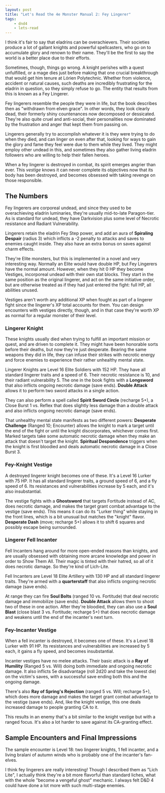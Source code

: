 ```yaml
---
layout: post
title: "Let's Read the 4e Monster Manual 2: Fey Lingerer"
tags:
    - dnd4
    - lets-read
---
```


I think it's fair to say that eladrins can be overachievers. Their societies
produce a lot of gallant knights and powerful spellcasters, who go on to
accumulate glory and renown to their name. They'll be the first to say the world
is a better place due to their efforts.

Sometimes, though, things go wrong. A knight perishes with a quest unfulfilled,
or a mage dies just before making that one crucial breakthrough that would get
him tenure at Lórien Polytechnic. Whether from violence, accident or natural
causes, such deaths are incredibly frustrating for the eladrin in question, so
they simply refuse to go. The entity that results from this is known as a Fey
Lingerer.

Fey lingerers resemble the people they were in life, but the book describes then
as "withdrawn from elven grace". In other words, they look clearly dead, their
formerly shiny countenances now decomposed or dessicated. They're also quite
cruel and anti-social, their personalities now dominated by the frustration and
anger that kept them from passing on.

Lingerers generally try to accomplish whatever it is they were trying to do when
they died, and can linger on even after that, looking for ways to gain the glory
and fame they feel were due to them while they lived. They might employ other
undead in this, and sometimes they also gather living eladrin followers who are
willing to help their fallen heroes.

When a fey lingerer is destroyed in combat, its spirit emerges angrier than
ever. This _vestige_ knows it can never complete its objectives now that its
body has been destroyed, and becomes obsessed with taking revenge on those
responsible.

## The Numbers

Fey lingerers are corporeal undead, and since they used to be overachieving
eladrin luminaries, they're usually mid-to-late Paragon-tier. As is standard for
undead, they have Darkvision plus some level of Necrotic resistance and Radiant
Vulnerability.

Lingerers retain the eladrin Fey Step power, and add an aura of **Spiraling
Despair** (radius 3) which inflicts a -2 penalty to attacks and saves to enemies
caught inside. They also have an extra bonus on saves against charm effects.

They're Elite monsters, but this is implemented in a novel and very interesting
way. Normally an Elite would have double HP, but Fey Lingerers have the normal
amount. However, when they hit 0 HP they become Vestiges, incorporeal undead
with their own stat blocks. They start in the same position as the original
lingerer, and act on the same initiative order, but are otherwise treated as if
they had just entered the fight: full HP, all abilities unused.

Vestiges aren't worth any additional XP when fought as part of a lingerer fight
since the lingerer's XP total accounts for them. You can design encounters
with vestiges directly, though, and in that case they're worth XP as normal for
a regular monster of their level.

### Lingerer Knight

These knights usually died when trying to fulfill an important mission or quest,
and are driven to complete it. They might have been honorable sorts before their
deaths, but now they're just desperate. Bearing the same weapons they did in
life, they can infuse their strikes with necrotic energy and force enemies to
experience their rather unhealthy mental state.

Lingerer Knights are Level 16 Elite Soldiers with 152 HP. They have all standard
lingerer traits and a speed of 6. Their necrotic resistance is 10, and their
radiant vulnerability 5. The one in the book fights with a **Longsword** that
also inflicts ongoing necrotic damage (save ends). **Double Attack** allows it
to perform two sword attacks in a single action.

They can also perform a spell called **Spirit Sword Circle** (recharge 5+), a
Close Burst 1 vs. Reflex that does slightly less damage than a double attack and
also inflicts ongoing necrotic damage (save ends).

That unhealthy mental state manifests as two different powers: **Desperate
Challenge** (Ranged 10; Encounter) allows the knight to mark a target until the
end of the fight or until the knight discorporates, whichever comes
first. Marked targets take some automatic necrotic damage when they make an
attack that doesn't target the knight. **Spiritual Despondence** triggers when
the knight is first bloodied and deals automatic necrotic damage in a Close
Burst 3.

### Fey-Knight Vestige

A destroyed lingerer knight becomes one of these. It's a Level 16 Lurker with 75
HP. It has all standard lingerer traits, a ground speed of 6, and a fly speed
of 6. Its resistances and vulnerabilities increase by 5 each, and it's also
insubstantial.

The vestige fights with a **Ghostsword** that targets Fortitude instead of AC,
does necrotic damage, and makes the target grant combat advantage to the vestige
(save ends). This means it can do its "Lurker thing" while staying in the front
lines, which is a bit unusual but matches the "knight" flavor. **Desperate
Dash** (move; recharge 5+) allows it to shift 6 squares and possibly escape
being surrounded.

### Lingerer Fell Incanter

Fell Incanters hang around for more open-ended reasons than knights, and are
usually obsessed with obtaining more arcane knowledge and power in order to Show
Them All. Their magic is tinted with their hatred, so all of it does necrotic
damage. So they're kind of Lich-Lite.

Fell Incanters are Level 18 Elite Artillery with 130 HP and all standard
lingerer traits. They're armed with a **quarterstaff** that also inflicts
ongoing necrotic damage (save ends).

At range they can fire **Soul Bolts** (ranged 10 vs. Fortitude) that deal
necrotic damage and immobilize (save ends). **Double Attack** allows them to
shoot two of these in one action. After they're bloodied, they can also use a
**Soul Blast** (close blast 3 vs. Fortitude; recharge 5+) that does necrotic
damage and weakens until the end of the incanter's next turn.

### Fey-Incanter Vestige

When a fell incanter is destroyed, it becomes one of these. It's a Level 18
Lurker with 91 HP. Its resistances and vulnerabilities are increased by 5 each,
it gains a fly speed, and becomes insubstantial.

Incanter vestiges have no melee attacks. Their basic attack is a **Ray of
Humility** (Ranged 5 vs. Will) doing both immediate and ongoing necrotic
damage. It also inflicts 5e disadvantage (roll 2d20 and take the lowest die) on
the victim's saves, with a successful save ending both this and the ongoing
damage.

There's also **Ray of Spring's Rejection** (ranged 5 vs. Will; recharge 5+),
which does more damage and makes the target grant combat advantage to the
vestige (save ends). And, like the knight vestige, this one deals increased
damage to people granting CA to it.

This results in an enemy that's a bit similar to the knight vestige but with a
ranged focus. It's also a lot harder to save against its CA-granting effect.

## Sample Encounters and Final Impressions

The sample encounter is Level 18: two lingerer knights, 1 fell incanter, and a
living bralani of autumn winds who is probably one of the incanter's fan-elves.

I think fey lingerers are really interesting! Though I described them as "Lich
Lite", I actually think they're a bit more flavorful than standard liches, what
with the whole "become a vengeful ghost" mechanic. I always felt D&D 4 could
have done a lot more with such multi-stage enemies.
